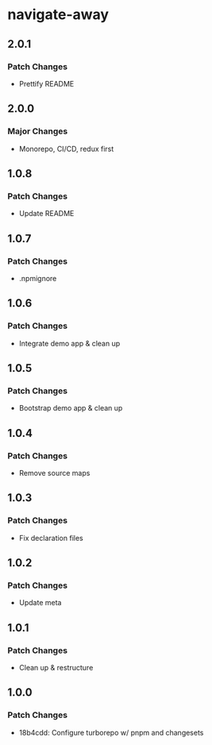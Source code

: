 # navigate-away

## 2.0.1

### Patch Changes

- Prettify README

## 2.0.0

### Major Changes

- Monorepo, CI/CD, redux first

## 1.0.8

### Patch Changes

- Update README

## 1.0.7

### Patch Changes

- .npmignore

## 1.0.6

### Patch Changes

- Integrate demo app & clean up

## 1.0.5

### Patch Changes

- Bootstrap demo app & clean up

## 1.0.4

### Patch Changes

- Remove source maps

## 1.0.3

### Patch Changes

- Fix declaration files

## 1.0.2

### Patch Changes

- Update meta

## 1.0.1

### Patch Changes

- Clean up & restructure

## 1.0.0

### Patch Changes

- 18b4cdd: Configure turborepo w/ pnpm and changesets
